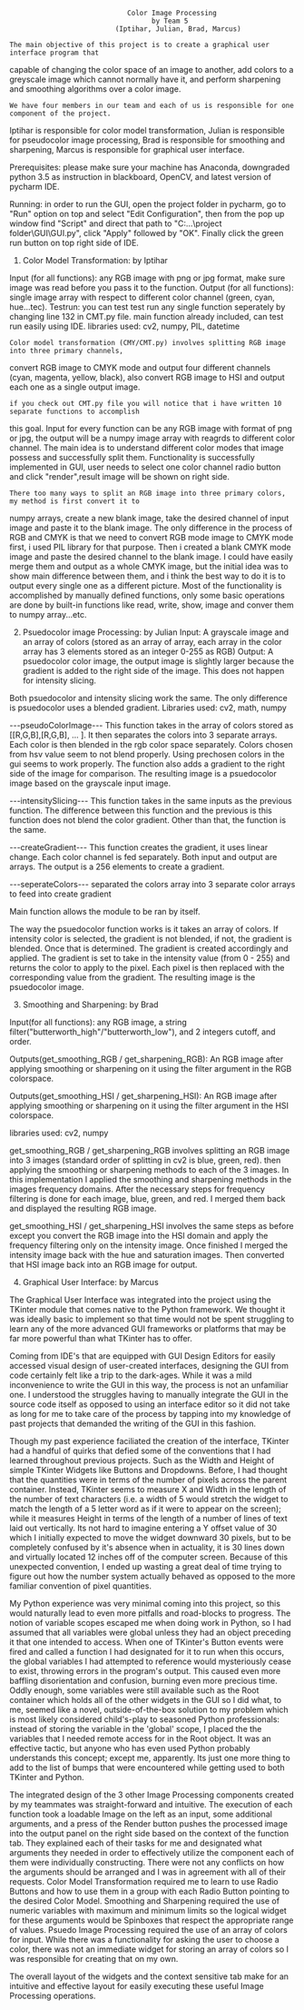                                  Color Image Processing
                                       by Team 5
                              (Iptihar, Julian, Brad, Marcus)

    The main objective of this project is to create a graphical user interface program that
capable of changing the color space of an image to another, add colors to a greyscale image
which cannot normally have it, and perform sharpening and smoothing algorithms over a color image.

    We have four members in our team and each of us is responsible for one component of the project.
Iptihar is responsible for color model transformation, Julian is responsible for pseudocolor image
processing, Brad is responsible for smoothing and sharpening, Marcus is responsible for graphical
user interface.

Prerequisites: please make sure your machine has Anaconda, downgraded python 3.5 as instruction in
blackboard, OpenCV, and latest version of pycharm IDE.

Running: in order to run the  GUI, open the project folder in pycharm, go to "Run" option on top
and select "Edit Configuration", then from the pop up window find "Script" and direct that path
to "C:\...\project folder\GUI\GUI.py", click "Apply" followed by "OK". Finally click the green run
button on top right side of IDE.

1. Color Model Transformation: by Iptihar

Input (for all functions): any RGB image with png or jpg format, make sure image was read before you
pass it to the function.
Output (for all functions): single image array with respect to different color channel (green, cyan,
hue...tec).
Testrun: you can test test run any single function seperately by changing line 132 in CMT.py file.
main function already included, can test run easily using IDE.
libraries used: cv2, numpy, PIL, datetime

    Color model transformation (CMY/CMT.py) involves splitting RGB image into three primary channels,
convert RGB image to CMYK mode and output four different channels (cyan, magenta, yellow, black), also
convert RGB image to HSI and output each one as a single output image.

    if you check out CMT.py file you will notice that i have written 10 separate functions to accomplish
this goal. Input for every function can be any RGB image with format of png or jpg, the output will be a
numpy image array with reagrds to different color channel. The main idea is to understand different color
modes that image possess and successfully split them. Functionality is successfully implemented in GUI,
user needs to select one color channel radio button and click "render",result image will be shown on right
side.

    There too many ways to split an RGB image into three primary colors, my method is first convert it to
numpy arrays, create a new blank image, take the desired channel of input image and paste it to the blank
image. The only difference in the process of RGB and CMYK is that we need to convert RGB mode image to
CMYK mode first, i used PIL library for that purpose. Then i created a blank CMYK mode image and paste
the desired channel to the blank image. I could have easily merge them and output as a whole CMYK image,
but the initial idea was to show main difference between them, and i think the best way to do it is to
output every single one as a different picture. Most of the functionality is accomplished by manually
defined functions, only some basic operations are done by built-in functions like read, write, show, image
and conver them to numpy array...etc.

2. Psuedocolor image Processing: by Julian
Input: A grayscale image and an array of colors (stored as an array of array, each array in the color array has 3 elements stored as an integer 0-255 as RGB)
Output: A psuedocolor color image, the output image is slightly larger because the gradient is added to the right side of the image. This does not happen for intensity slicing.

Both psuedocolor and intensity slicing work the same. The only difference is psuedocolor uses a blended gradient. 
Libraries used: cv2, math, numpy

---pseudoColorImage---
This function takes in the array of colors stored as [[R,G,B],[R,G,B], ... ]. It then separates the colors into 3 separate arrays. Each color is then blended in the rgb color space separately. Colors chosen from hsv value seem to not blend properly. Using prechosen colors in the gui seems to work properly. The function also adds a gradient to the right side of the image for comparison. The resulting image is a psuedocolor image based on the grayscale input image.

---intensitySlicing---
This function takes in the same inputs as the previous function. The difference between this function and the previous is this function does not blend the color gradient. Other than that, the function is the same.

---createGradient---
This function creates the gradient, it uses linear change. Each color channel is fed separately. Both input and output are arrays. The output is a 256 elements to create a gradient.

---seperateColors---
separated the colors array into 3 separate color arrays to feed into create gradient

Main function allows the module to be ran by itself.

The way the psuedocolor function works is it takes an array of colors. If intensity color is selected, the gradient is not blended, if not, the gradient is blended. Once that is determined. The gradient is created accordingly and applied. The gradient is set to take in the intensity value (from 0 - 255) and returns the color to apply to the pixel. Each pixel is then replaced with the corresponding value from the gradient. The resulting image is the psuedocolor image.


3. Smoothing and Sharpening: by Brad

Input(for all functions): any RGB image, a string filter("butterworth_high"/"butterworth_low"), and 2 integers cutoff, and order.

Outputs(get_smoothing_RGB / get_sharpening_RGB): An RGB image after applying smoothing or sharpening on it using the filter argument in the RGB colorspace.

Outputs(get_smoothing_HSI / get_sharpening_HSI): An RGB image after applying smoothing or sharpening on it using the filter argument in the HSI colorspace.

libraries used: cv2, numpy



get_smoothing_RGB / get_sharpening_RGB involves splitting an RGB image into 3 images (standard order of splitting in cv2 is blue, green, red).
then applying the smoothing or sharpening methods to each of the 3 images. In this implementation I applied the smoothing and sharpening methods in the images
frequency domains. After the necessary steps for frequency filtering is done for each image, blue, green, and red. I merged them back and displayed the resulting
RGB image.


get_smoothing_HSI / get_sharpening_HSI involves the same steps as before except you convert the RGB image into the HSI domain and apply
the frequency filtering only on the intensity image. Once finished I merged the intensity image back with the hue and saturation images.
Then converted that HSI image back into an RGB image for output.







4. Graphical User Interface: by Marcus

The Graphical User Interface was integrated into the project using the TKinter module that comes native to the
Python framework. We thought it was ideally basic to implement so that time would not be spent struggling to learn any
of the more advanced GUI frameworks or platforms that may be far more powerful than what TKinter has to offer.

Coming from IDE's that are equipped with GUI Design Editors for easily accessed visual design of user-created interfaces,
designing the GUI from code certainly felt like a trip to the dark-ages. While it was a mild inconvenience to write the
GUI in this way, the process is not an unfamiliar one. I understood the struggles having to manually integrate the GUI in
the source code itself as opposed to using an interface editor so it did not take as long for me to take care of the process
by tapping into my knowledge of past projects that demanded the writing of the GUI in this fashion.

Though my past experience faciliated the creation of the interface, TKinter had a handful of quirks that defied some of
the conventions that I had learned throughout previous projects. Such as the Width and Height of simple TKinter Widgets like
Buttons and Dropdowns. Before, I had thought that the quantities were in terms of the number of pixels across the parent container.
Instead, TKinter seems to measure X and Width in the length of the number of text characters (i.e. a width of 5 would stretch
the widget to match the length of a 5 letter word as if it were to appear on the screen); while it measures Height in terms of the
length of a number of lines of text laid out vertically. Its not hard to imagine entering a Y offset value of 30 which I initially
expected to move the widget downward 30 pixels, but to be completely confused by it's absence when in actuality, it is 30 lines down
and virtually located 12 inches off of the computer screen. Because of this unexpected convention, I ended up wasting a great deal
of time trying to figure out how the number system actually behaved as opposed to the more familiar convention of pixel quantities.

My Python experience was very minimal coming into this project, so this would naturally lead to even more pitfalls and road-blocks
to progress. The notion of variable scopes escaped me when doing work in Python, so I had assumed that all variables were global
unless they had an object preceding it that one intended to access. When one of TKinter's Button events were fired and called
a function I had designated for it to run when this occurs, the global variables I had attempted to reference would mysteriously
cease to exist, throwing errors in the program's output. This caused even more baffling disorientation and confusion, burning
even more precious time. Oddly enough, some variables were still available such as the Root container which holds all of the
other widgets in the GUI so I did what, to me, seemed like a novel, outside-of-the-box solution to my problem which is most likely
considered child's-play to seasoned Python professionals: instead of storing the variable in the 'global' scope, I placed the
the variables that I needed remote access for in the Root object. It was an effective tactic, but anyone who has even used Python
probably understands this concept; except me, apparently. Its just one more thing to add to the list of bumps that were encountered
while getting used to both TKinter and Python.

The integrated design of the 3 other Image Processing components created by my teammates was straight-forward and intuitive.
The execution of each function took a loadable Image on the left as an input, some additional arguments, and a press of
the Render button pushes the processed image into the output panel on the right side based on the context of the function tab.
They explained each of their tasks for me and designated what arguments they needed in order to effectively utilize the
component each of them were individually constructing. There were not any conflicts on how the arguments should be arranged
and I was in agreement with all of their requests. Color Model Transformation required me to learn to use Radio Buttons
and how to use them in a group with each Radio Button pointing to the desired Color Model. Smoothing and Sharpening required
the use of numeric variables with maximum and minimum limits so the logical widget for these arguments would be Spinboxes
that respect the appropriate range of values. Psuedo Image Processing required the use of an array of colors for input.
While there was a functionality for asking the user to choose a color, there was not an immediate widget for storing an array
of colors so I was responsible for creating that on my own.

The overall layout of the widgets and the context sensitive tab make for an intuitive and effective layout for easily executing
these useful Image Processing operations.